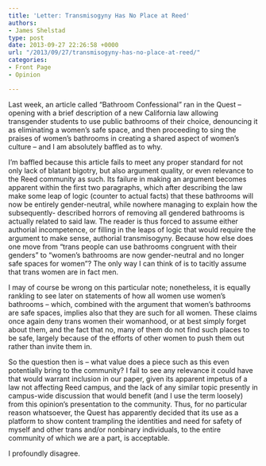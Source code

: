```yaml
---
title: 'Letter: Transmisogyny Has No Place at Reed'
authors:
- James Shelstad
type: post
date: 2013-09-27 22:26:58 +0000
url: "/2013/09/27/transmisogyny-has-no-place-at-reed/"
categories:
- Front Page
- Opinion

---
```

<div>
  <p>
    Last week, an article called “Bathroom Confessional” ran in the Quest &#8211; opening with a brief description of a new California law allowing transgender students to use public bathrooms of their choice, denouncing it as eliminating a women’s safe space, and then proceeding to sing the praises of women’s bathrooms in creating a shared aspect of women’s culture – and I am absolutely baffled as to why.
  </p>
  
  <p>
    I’m baffled because this article fails to meet any proper standard for not only lack of blatant bigotry, but also argument quality, or even relevance to the Reed community as such. Its failure in making an argument becomes apparent within the first two paragraphs, which after describing the law make some leap of logic (counter to actual facts) that these bathrooms will now be entirely gender-neutral, while nowhere managing to explain how the subsequently- described horrors of removing all gendered bathrooms is actually related to said law. The reader is thus forced to assume either authorial incompetence, or filling in the leaps of logic that would require the argument to make sense, authorial transmisogyny. Because how else does one move from “trans people can use bathrooms congruent with their genders” to “women’s bathrooms are now gender-neutral and no longer safe spaces for women”? The only way I can think of is to tacitly assume that trans women are in fact men.
  </p>
  
  <p>
    I may of course be wrong on this particular note; nonetheless, it is equally rankling to see later on statements of how all women use women’s bathrooms – which, combined with the argument that women’s bathrooms are safe spaces, implies also that they are such for all women. These claims once again deny trans women their womanhood, or at best simply forget about them, and the fact that no, many of them do not find such places to be safe, largely because of the efforts of other women to push them out rather than invite them in.
  </p>
  
  <p>
    So the question then is – what value does a piece such as this even potentially bring to the community? I fail to see any relevance it could have that would warrant inclusion in our paper, given its apparent impetus of a law not affecting Reed campus, and the lack of any similar topic presently in campus-wide discussion that would benefit (and I use the term loosely) from this opinion’s presentation to the community. Thus, for no particular reason whatsoever, the Quest has apparently decided that its use as a platform to show content trampling the identities and need for safety of myself and other trans and/or nonbinary individuals, to the entire community of which we are a part, is acceptable.
  </p>
  
  <p>
    I profoundly disagree.
  </p>
</div>